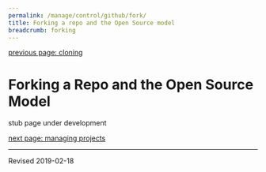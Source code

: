```yaml
---
permalink: /manage/control/github/fork/
title: Forking a repo and the Open Source model
breadcrumb: forking
---
```


[previous page: cloning](../clone/)

# Forking a Repo and the Open Source Model

stub page under development


[next page: managing projects](../projects/)

----
Revised 2019-02-18
